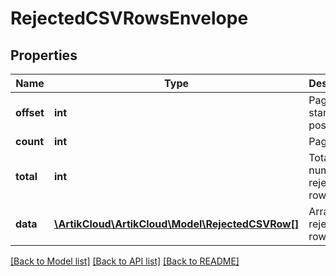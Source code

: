 # RejectedCSVRowsEnvelope

## Properties
Name | Type | Description | Notes
------------ | ------------- | ------------- | -------------
**offset** | **int** | Page starting position | [optional] 
**count** | **int** | Page size | [optional] 
**total** | **int** | Total number or rejected rows | [optional] 
**data** | [**\ArtikCloud\ArtikCloud\Model\RejectedCSVRow[]**](RejectedCSVRow.md) | Array of rejected rows | [optional] 

[[Back to Model list]](../README.md#documentation-for-models) [[Back to API list]](../README.md#documentation-for-api-endpoints) [[Back to README]](../README.md)



